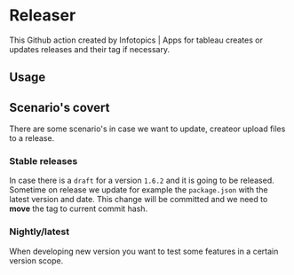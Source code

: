 # Releaser

This Github action created by Infotopics | Apps for tableau creates or updates releases and their tag if necessary.

## Usage

## Scenario's covert

There are some scenario's in case we want to update, createor upload files to a release.

### Stable releases

In case there is a `draft` for a version `1.6.2` and it is going to be released.
Sometime on release we update for example the `package.json` with the latest version and date. This change will be committed and we need to **move** the tag to current commit hash.

### Nightly/latest 

When developing new version you want to test some features in a certain version scope.
